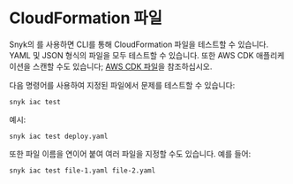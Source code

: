 # CloudFormation 파일

Snyk의 를 사용하면 CLI를 통해 CloudFormation 파일을 테스트할 수 있습니다. YAML 및 JSON 형식의 파일을 모두 테스트할 수 있습니다. 또한 AWS CDK 애플리케이션을 스캔할 수도 있습니다; [AWS CDK 파일](aws-cdk-files.md)을 참조하십시오.

다음 명령어를 사용하여 지정된 파일에서 문제를 테스트할 수 있습니다:

```
snyk iac test
```

예시:

```
snyk iac test deploy.yaml
```

또한 파일 이름을 연이어 붙여 여러 파일을 지정할 수도 있습니다. 예를 들어:

```
snyk iac test file-1.yaml file-2.yaml
```